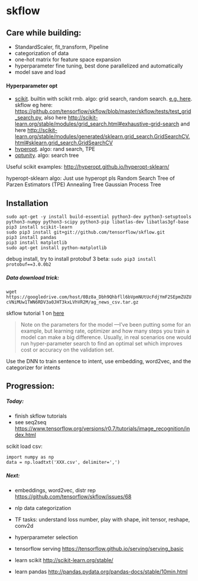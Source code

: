 # skflow

## Care while building:

- StandardScaler, fit_transform, Pipeline
- categorization of data
- one-hot matrix for feature space expansion
- hyperparameter fine tuning, best done parallelized and automatically
- model save and load

#### Hyperparameter opt
- [scikit](http://scikit-learn.org/stable/modules/classes.html#module-sklearn.grid_search). builtin with scikit rmb. algo: grid search, random search. [e.g. here](http://machinelearningmastery.com/how-to-tune-algorithm-parameters-with-scikit-learn/). skflow eg here: https://github.com/tensorflow/skflow/blob/master/skflow/tests/test_grid_search.py, also here http://scikit-learn.org/stable/modules/grid_search.html#exhaustive-grid-search and here http://scikit-learn.org/stable/modules/generated/sklearn.grid_search.GridSearchCV.html#sklearn.grid_search.GridSearchCV
- [hyperopt](https://github.com/hyperopt/hyperopt). algo: rand search, TPE
- [optunity](http://optunity.readthedocs.org/en/latest/_modules/optunity/api.html#minimize). algo: search tree

Useful scikit examples: http://hyperopt.github.io/hyperopt-sklearn/

hyperopt-sklearn algo: Just use hyperopt pls
Random Search
Tree of Parzen Estimators (TPE)
Annealing
Tree
Gaussian Process Tree


## Installation

```shell
sudo apt-get -y install build-essential python3-dev python3-setuptools python3-numpy python3-scipy python3-pip libatlas-dev libatlas3gf-base
pip3 install scikit-learn
sudo pip3 install git+git://github.com/tensorflow/skflow.git
pip3 install pandas
pip3 install matplotlib
sudo apt-get install python-matplotlib
```

debug install, try to install protobuf 3 beta: `sudo pip3 install protobuf==3.0.0b2`

##### Data download trick: 
`wget https://googledrive.com/host/0Bz8a_Dbh9Qhbfll6bVpmNUtUcFdjYmF2SEpmZUZUcVNiMUw1TWN6RDV3a0JHT3kxLVhVR2M/ag_news_csv.tar.gz`

skflow tutorial 1 on [here](https://medium.com/@ilblackdragon/tensorflow-tutorial-part-1-c559c63c0cb1#.feohjl3hx)

>Note on the parameters for the model —I’ve been putting some for an example, but learning rate, optimizer and how many steps you train a model can make a big difference. Usually, in real scenarios one would run hyper-parameter search to find an optimal set which improves cost or accuracy on the validation set.


Use the DNN to train sentence to intent, use embedding, word2vec, and the categorizer for intents

## Progression:

##### Today:

- finish skflow tutorials
- see seq2seq
https://www.tensorflow.org/versions/r0.7/tutorials/image_recognition/index.html

scikit load csv:
```
import numpy as np
data = np.loadtxt('XXX.csv', delimiter=',')
```

##### Next:
- embeddings, word2vec, distr rep https://github.com/tensorflow/skflow/issues/68
- nlp data categorization
- TF tasks: understand loss number, play with shape, init tensor, reshape, conv2d
- hyperparameter selection
- tensorflow serving https://tensorflow.github.io/serving/serving_basic

- learn scikit http://scikit-learn.org/stable/
- learn pandas http://pandas.pydata.org/pandas-docs/stable/10min.html
